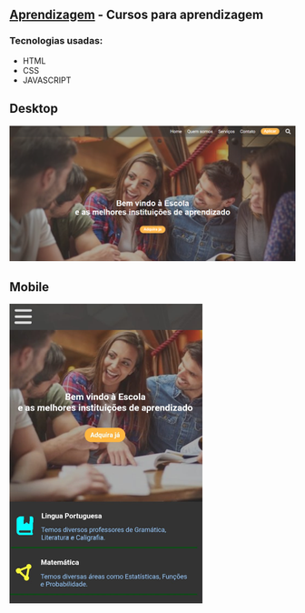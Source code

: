 ## <a href="https://evertonlds815.github.io/template-01" target="_blank">Aprendizagem</a> - Cursos para aprendizagem

### Tecnologias usadas: 
<ul>
  <li>HTML</li>
  <li>CSS</li>
  <li>JAVASCRIPT</li>
</ul>

<h2>Desktop</h2>
<img src="./imgs/redme.png" width="700">

<h2>Mobile</h2>
<img src="./imgs/readme-mob.jpeg" width="340">
